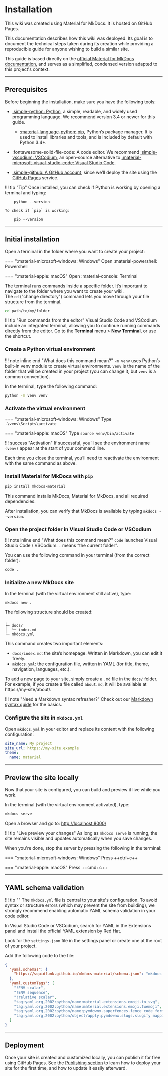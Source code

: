 # Installation

This wiki was created using Material for MkDocs. It is hosted on GitHub Pages.

This documentation describes how this wiki was deployed. Its goal is to document the technical steps taken during its creation while providing a reproducible guide for anyone wishing to build a similar site.

This guide is based directly on the [official Material for MkDocs documentation](https://squidfunk.github.io/mkdocs-material/getting-started/), and serves as a simplified, condensed version adapted to this project's context.

---

## Prerequisites

Before beginning the installation, make sure you have the following tools:

- [:simple-python: Python](https://www.python.org/downloads/), a simple, readable, and widely used programming language. We recommend version 3.4 or newer for this guide.

    - [:material-language-python: pip](https://pip.pypa.io/en/stable/installation/), Python’s package manager. It is used to install libraries and tools, and is included by default with Python 3.4+.

- :fontawesome-solid-file-code: A code editor. We recommend [:simple-vscodium: VSCodium](https://vscodium.com/), an open-source alternative to [:material-microsoft-visual-studio-code: Visual Studio Code](https://code.visualstudio.com/).

- [:simple-github: A GitHub account](http://github.com/), since we’ll deploy the site using the [GitHub Pages](https://pages.github.com/) service.

!!! tip "Tip"
    Once installed, you can check if Python is working by opening a terminal and typing:

        python --version

    To check if `pip` is working:

        pip --version

---

## Initial installation

Open a terminal in the folder where you want to create your project:

=== ":material-microsoft-windows: Windows"
    Open :material-powershell: Powershell

=== ":material-apple: macOS"
    Open :material-console: Terminal

The terminal runs commands inside a specific folder. It’s important to navigate to the folder where you want to create your wiki.  
The `cd` ("change directory") command lets you move through your file structure from the terminal.

```bash
cd path/to/my/folder
```

!!! tip "Run commands from the editor"
    Visual Studio Code and VSCodium include an integrated terminal, allowing you to continue running commands directly from the editor. Go to the **Terminal** menu > **New Terminal**, or use the shortcut.

### Create a Python virtual environment

!!! note inline end "What does this command mean?"
    `-m venv` uses Python’s built-in venv module to create virtual environments.
    `venv` is the name of the folder that will be created in your project (you can change it, but `venv` is a common convention).

In the terminal, type the following command:

```bash
python -m venv venv
```

### Activate the virtual environment

=== ":material-microsoft-windows: Windows"
    Type `.\venv\Scripts\activate`

=== ":material-apple: macOS"
    Type `source venv/bin/activate`

!!! success "Activation"
    If successful, you’ll see the environment name `(venv)` appear at the start of your command line.

Each time you close the terminal, you’ll need to reactivate the environment with the same command as above.

### Install Material for MkDocs with `pip`

```bash
pip install mkdocs-material
```

This command installs MkDocs, Material for MkDocs, and all required dependencies.

After installation, you can verify that MkDocs is available by typing `mkdocs --version`.

### Open the project folder in Visual Studio Code or VSCodium

!!! note inline end "What does this command mean?"
    `code` launches Visual Studio Code / VSCodium.
    `.` means “the current folder”.

You can use the following command in your terminal (from the correct folder):

```bash
code .
```

### Initialize a new MkDocs site

In the terminal (with the virtual environment still active), type:

```bash
mkdocs new .
```

The following structure should be created:

```pgsql
.
├─ docs/
│  └─ index.md
└─ mkdocs.yml
```

This command creates two important elements:

- `docs/index.md`: the site’s homepage. Written in Markdown, you can edit it freely.
- `mkdocs.yml`: the configuration file, written in YAML (for title, theme, navigation, languages, etc.).

To add a new page to your site, simply create a `.md` file in the `docs/` folder.
For example, if you create a file called `about.md`, it will be available at https://my-site/about/.

!!! note "Need a Markdown syntax refresher?"
    Check out our [Markdown syntax guide](../structure/#markdown) for the basics.

### Configure the site in `mkdocs.yml`

Open `mkdocs.yml` in your editor and replace its content with the following configuration:


```yaml title="mkdocs.yml"
site_name: My project
site_url: https://my-site.example
theme:
  name: material
```

---

## Preview the site locally

Now that your site is configured, you can build and preview it live while you work.

In the terminal (with the virtual environment activated), type:

```bash
mkdocs serve
```

Open a browser and go to: [http://localhost:8000/](http://localhost:8000/)

!!! tip "Live preview your changes"
    As long as `mkdocs serve` is running, the site remains visible and updates automatically when you save changes.

When you're done, stop the server by pressing the following in the terminal:

=== ":material-microsoft-windows: Windows"
    Press ++ctrl+c++

=== ":material-apple: macOS"
    Press ++cmd+c++

---

## YAML schema validation

!!! tip ""
    The `mkdocs.yml` file is central to your site's configuration. To avoid syntax or structure errors (which may prevent the site from building), we strongly recommend enabling automatic YAML schema validation in your code editor.

In Visual Studio Code or VSCodium, search for YAML in the Extensions panel and install the official YAML extension by Red Hat.

Look for the `settings.json` file in the settings panel or create one at the root of your project.

Add the following code to the file:

```json title="settings.json"
{
  "yaml.schemas": {
    "https://squidfunk.github.io/mkdocs-material/schema.json": "mkdocs.yml"
  },
  "yaml.customTags": [ 
    "!ENV scalar",
    "!ENV sequence",
    "!relative scalar",
    "tag:yaml.org,2002:python/name:material.extensions.emoji.to_svg",
    "tag:yaml.org,2002:python/name:material.extensions.emoji.twemoji",
    "tag:yaml.org,2002:python/name:pymdownx.superfences.fence_code_format",
    "tag:yaml.org,2002:python/object/apply:pymdownx.slugs.slugify mapping"
  ]
}
```

---

## Deployment

Once your site is created and customized locally, you can publish it for free using GitHub Pages.
See the [Publishing section](../publish) to learn how to deploy your site for the first time, and how to update it easily afterward.